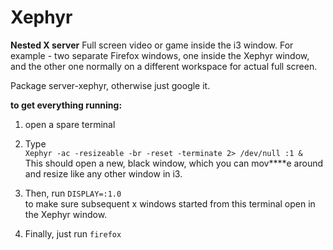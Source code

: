 Xephyr
======

**Nested X server** 
Full screen video or game inside the i3 window. For example - two separate Firefox windows, one inside the Xephyr window, and the other one normally on a different workspace for actual full screen.

Package server-xephyr, otherwise just google it.

**to get everything running:**
1. open a spare terminal

2. Type  
`Xephyr -ac -resizeable -br -reset -terminate 2> /dev/null :1 &`  
This should open a new, black window, which you can mov****e around and resize like any other window in i3.  

3. Then, run `DISPLAY=:1.0`  
to make sure subsequent x windows started from this terminal open in the Xephyr window.  

4. Finally, just run `firefox`
